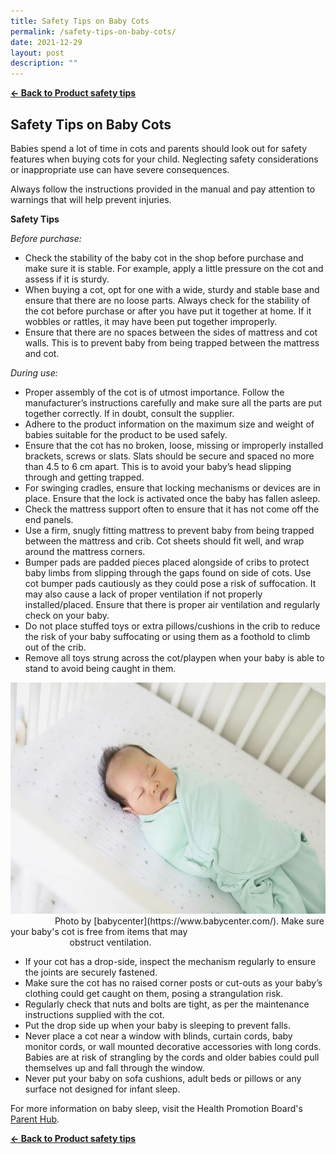 ```yaml
---
title: Safety Tips on Baby Cots
permalink: /safety-tips-on-baby-cots/
date: 2021-12-29
layout: post
description: ""
---
```

**[&#8592; Back to Product safety tips](/consumers/product-safety-tips/children-product)**

## Safety Tips on Baby Cots



Babies spend a lot of time in cots and parents should look out for safety features when buying cots for your child. Neglecting safety considerations or inappropriate use can have severe consequences.

Always follow the instructions provided in the manual and pay attention to warnings that will help prevent injuries.

**Safety Tips**

*Before purchase:*
* Check the stability of the baby cot in the shop before purchase and make sure it is stable. For example, apply a little pressure on the cot and assess if it is sturdy. 
*	When buying a cot, opt for one with a wide, sturdy and stable base and ensure that there are no loose parts. Always check for the stability of the cot before purchase or after you have put it together at home. If it wobbles or rattles, it may have been put together improperly.	
*	Ensure that there are no spaces between the sides of mattress and cot walls. This is to prevent baby from being trapped between the mattress and cot.<br>


*During use:*
* Proper assembly of the cot is of utmost importance. Follow the manufacturer’s instructions carefully and make sure all the parts are put together correctly. If in doubt, consult the supplier.
*	Adhere to the product information on the maximum size and weight of babies suitable for the product to be used safely.
*	Ensure that the cot has no broken, loose, missing or improperly installed brackets, screws or slats. Slats should be secure and spaced no more than 4.5 to 6 cm apart. This is to avoid your baby’s head slipping through and getting trapped. 
*	For swinging cradles, ensure that locking mechanisms or devices are in place. Ensure that the lock is activated once the baby has fallen asleep. 
*	Check the mattress support often to ensure that it has not come off the end panels.
*	Use a firm, snugly fitting mattress to prevent baby from being trapped between the mattress and crib. Cot sheets should fit well, and wrap around the mattress corners.
*	Bumper pads are padded pieces placed alongside of cribs to protect baby limbs from slipping through the gaps found on side of cots. Use cot bumper pads cautiously as they could pose a risk of suffocation. It may also cause a lack of proper ventilation if not properly installed/placed. Ensure that there is proper air ventilation and regularly check on your baby. 
*	Do not place stuffed toys or extra pillows/cushions in the crib to reduce the risk of your baby suffocating or using them as a foothold to climb out of the crib.
*	Remove all toys strung across the cot/playpen when your baby is able to stand to avoid being caught in them.
<img src="/images/baby_cot_photo.jpg" alt="METALLISK Espresso Maker" style="width:670px;height:370px;">
&nbsp; &nbsp; &nbsp; &nbsp; &nbsp; &nbsp; &nbsp; &nbsp; &nbsp; Photo by [babycenter](https://www.babycenter.com/). Make sure your baby's cot is free from items that may 
<br> &nbsp; &nbsp; &nbsp; &nbsp; &nbsp; &nbsp; &nbsp; &nbsp; &nbsp; &nbsp; &nbsp; &nbsp;  obstruct ventilation.

*	If your cot has a drop-side, inspect the mechanism regularly to ensure the joints are securely fastened.
*	Make sure the cot has no raised corner posts or cut-outs as your baby’s clothing could get caught on them, posing a strangulation risk.
*	Regularly check that nuts and bolts are tight, as per the maintenance instructions supplied with the cot.
*	Put the drop side up when your baby is sleeping to prevent falls.
* Never place a cot near a window with blinds, curtain cords, baby monitor cords, or wall mounted decorative accessories with long cords. Babies are at risk of strangling by the cords and older babies could pull themselves up and fall through the window.
*	Never put your baby on sofa cushions, adult beds or pillows or any surface not designed for infant sleep.

For more information on baby sleep, visit the Health Promotion Board's [Parent Hub](https://www.healthhub.sg/programmes/183/parent-hub/baby-toddler/baby-sleep?_sc_token=v2%253A6u8bcm0jcps-wO9Ven4jBSAp0kmERk58RlbPsEHMCJ6AwDd6h-eQYgBGJnKtzarAqmn6xtpeyhTUmhi9v2TuGPrL81TB7WYup98bOmYkkMtdy-vU38FnM7yhoJBvz3kTS_wu9Sorwe_jezVhx6ZoxYS_ohDEK0eqFfsm7nOLKXXt2wjj0_iBOuwyekrIgbXDsFlmiKYdJKgUuJ-NqofiXQ%253D%253D).

**[&#8592; Back to Product safety tips](/consumers/product-safety-tips/children-product)**